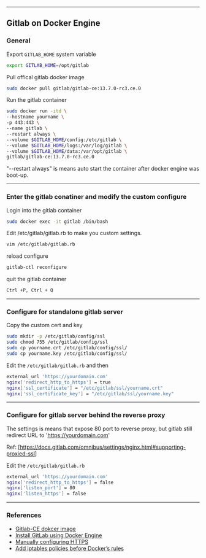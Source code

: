 ---------------------------------

## Gitlab on Docker Engine
### General

Export  `GITLAB_HOME` system variable

```bash
export GITLAB_HOME=/opt/gitlab
```

Pull offical gitlab docker image

```bash
sudo docker pull gitlab/gitlab-ce:13.7.0-rc3.ce.0
```

Run the gitlab container

```bash
sudo docker run -itd \
--hostname yourname \
-p 443:443 \
--name gitlab \
--restart always \
--volume $GITLAB_HOME/config:/etc/gitlab \
--volume $GITLAB_HOME/logs:/var/log/gitlab \
--volume $GITLAB_HOME/data:/var/opt/gitlab \
gitlab/gitlab-ce:13.7.0-rc3.ce.0
```

"--restart always" is means auto start the container after docker engine was boot-up. 

---------------------------------

### Enter the gitlab conatiner and modify the custom configure

Login into the gitlab container 

```bash
sudo docker exec -it gitlab /bin/bash
```

Edit /etc/gitlab/gitlab.rb to make you custom settings.

```bash
vim /etc/gitlab/gitlab.rb
```

reload configure

```bash
gitlab-ctl reconfigure
```

quit the gitlab container

```bash
Ctrl +P, Ctrl + Q
```

---------------------------------

### Configure for standalone gitlab server

Copy the custom cert and key 

```bash
sudo mkdir -p /etc/gitlab/config/ssl
sudo chmod 755 /etc/gitlab/config/ssl
sudo cp yourname.crt /etc/gitlab/config/ssl/
sudo cp yourname.key /etc/gitlab/config/ssl/
```

Edit the `/etc/gitlab/gitlab.rb` and then

```bash
external_url 'https://yourdomain.com'
nginx['redirect_http_to_https'] = true
nginx['ssl_certificate'] = "/etc/gitlab/ssl/yourname.crt"
nginx['ssl_certificate_key'] = "/etc/gitlab/ssl/yourname.key"
```

---------------------------------

### Configure for gitlab server behind the reverse proxy

The settings is means that expose 80 port to reverse proxy, but gitlab still redirect URL to 'https://yourdomain.com'

Ref: [https://docs.gitlab.com/omnibus/settings/nginx.html#supporting-proxied-ssl]

Edit the `/etc/gitlab/gitlab.rb` 

```bash
external_url 'https://yourdomain.com'
nginx['redirect_http_to_https'] = false
nginx['listen_port'] = 80
nginx['listen_https'] = false
```

---------------------------------

### References

* [Gitlab-CE dokcer image](https://hub.docker.com/r/gitlab/gitlab-ce/tags?page=1&ordering=last_updated)
* [Install GitLab using Docker Engine](https://docs.gitlab.com/omnibus/docker/#install-gitlab-using-docker-engine)
* [Manually configuring HTTPS](https://docs.gitlab.com/omnibus/settings/nginx.html#manually-configuring-https)
* [Add iptables policies before Docker’s rules](https://docs.docker.com/network/iptables/#add-iptables-policies-before-dockers-rules)

